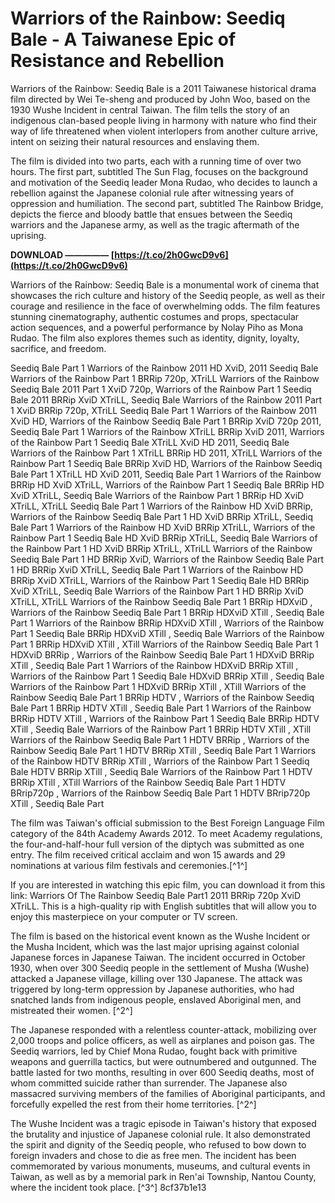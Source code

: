 
 
# Warriors of the Rainbow: Seediq Bale - A Taiwanese Epic of Resistance and Rebellion
 
Warriors of the Rainbow: Seediq Bale is a 2011 Taiwanese historical drama film directed by Wei Te-sheng and produced by John Woo, based on the 1930 Wushe Incident in central Taiwan. The film tells the story of an indigenous clan-based people living in harmony with nature who find their way of life threatened when violent interlopers from another culture arrive, intent on seizing their natural resources and enslaving them.
 
The film is divided into two parts, each with a running time of over two hours. The first part, subtitled The Sun Flag, focuses on the background and motivation of the Seediq leader Mona Rudao, who decides to launch a rebellion against the Japanese colonial rule after witnessing years of oppression and humiliation. The second part, subtitled The Rainbow Bridge, depicts the fierce and bloody battle that ensues between the Seediq warriors and the Japanese army, as well as the tragic aftermath of the uprising.
 
**DOWNLOAD ————— [https://t.co/2h0GwcD9v6](https://t.co/2h0GwcD9v6)**


 
Warriors of the Rainbow: Seediq Bale is a monumental work of cinema that showcases the rich culture and history of the Seediq people, as well as their courage and resilience in the face of overwhelming odds. The film features stunning cinematography, authentic costumes and props, spectacular action sequences, and a powerful performance by Nolay Piho as Mona Rudao. The film also explores themes such as identity, dignity, loyalty, sacrifice, and freedom.
 
Seediq Bale Part 1 Warriors of the Rainbow 2011 HD XviD,  2011 Seediq Bale Warriors of the Rainbow Part 1 BRRip 720p,  XTriLL Warriors of the Rainbow Seediq Bale 2011 Part 1 XviD 720p,  Warriors of the Rainbow Part 1 Seediq Bale 2011 BRRip XviD XTriLL,  Seediq Bale Warriors of the Rainbow 2011 Part 1 XviD BRRip 720p,  XTriLL Seediq Bale Part 1 Warriors of the Rainbow 2011 XviD HD,  Warriors of the Rainbow Seediq Bale Part 1 BRRip XviD 720p 2011,  Seediq Bale Part 1 Warriors of the Rainbow XTriLL BRRip XviD 2011,  Warriors of the Rainbow Part 1 Seediq Bale XTriLL XviD HD 2011,  Seediq Bale Warriors of the Rainbow Part 1 XTriLL BRRip HD 2011,  XTriLL Warriors of the Rainbow Part 1 Seediq Bale BRRip XviD HD,  Warriors of the Rainbow Seediq Bale Part 1 XTriLL HD XviD 2011,  Seediq Bale Part 1 Warriors of the Rainbow BRRip HD XviD XTriLL,  Warriors of the Rainbow Part 1 Seediq Bale BRRip HD XviD XTriLL,  Seediq Bale Warriors of the Rainbow Part 1 BRRip HD XviD XTriLL,  XTriLL Seediq Bale Part 1 Warriors of the Rainbow HD XviD BRRip,  Warriors of the Rainbow Seediq Bale Part 1 HD XviD BRRip XTriLL,  Seediq Bale Part 1 Warriors of the Rainbow HD XviD BRRip XTriLL,  Warriors of the Rainbow Part 1 Seediq Bale HD XviD BRRip XTriLL,  Seediq Bale Warriors of the Rainbow Part 1 HD XviD BRRip XTriLL,  XTriLL Warriors of the Rainbow Seediq Bale Part 1 HD BRRip XviD,  Warriors of the Rainbow Seediq Bale Part 1 HD BRRip XviD XTriLL,  Seediq Bale Part 1 Warriors of the Rainbow HD BRRip XviD XTriLL,  Warriors of the Rainbow Part 1 Seediq Bale HD BRRip XviD XTriLL,  Seediq Bale Warriors of the Rainbow Part 1 HD BRRip XviD XTriLL,  XTriLL Warriors of the Rainbow Seediq Bale Part 1 BRRip HDXviD ,  Warriors of the Rainbow Seediq Bale Part 1 BRRip HDXviD XTill ,  Seediq Bale Part 1 Warriors of the Rainbow BRRip HDXviD XTill ,  Warriors of the Rainbow Part 1 Seediq Bale BRRip HDXviD XTill ,  Seediq Bale Warriors of the Rainbow Part 1 BRRip HDXviD XTill ,  XTill Warriors of the Rainbow Seediq Bale Part 1 HDXviD BRRip ,  Warriors of the Rainbow Seediq Bale Part 1 HDXviD BRRip XTill ,  Seediq Bale Part 1 Warriors of the Rainbow HDXviD BRRip XTill ,  Warriors of the Rainbow Part 1 Seediq Bale HDXviD BRRip XTill ,  Seediq Bale Warriors of the Rainbow Part 1 HDXviD BRRip XTill ,  XTill Warriors of the Rainbow Seediq Bale Part 1 BRRip HDTV ,  Warriors of the Rainbow Seediq Bale Part 1 BRRip HDTV XTill ,  Seediq Bale Part 1 Warriors of the Rainbow BRRip HDTV XTill ,  Warriors of the Rainbow Part 1 Seediq Bale BRRip HDTV XTill ,  Seediq Bale Warriors of the Rainbow Part 1 BRRip HDTV XTill ,  XTill Warriors of the Rainbow Seediq Bale Part 1 HDTV BRRip ,  Warriors of the Rainbow Seediq Bale Part 1 HDTV BRRip XTill ,  Seediq Bale Part 1 Warriors of the Rainbow HDTV BRRip XTill ,  Warriors of the Rainbow Part 1 Seediq Bale HDTV BRRip XTill ,  Seediq Bale Warriors of the Rainbow Part 1 HDTV BRRip XTill ,  XTill Warriors of the Rainbow Seediq Bale Part 1 HDTV BRrip720p ,  Warriors of the Rainbow Seediq Bale Part 1 HDTV BRrip720p XTill ,  Seediq Bale Part
 
The film was Taiwan's official submission to the Best Foreign Language Film category of the 84th Academy Awards 2012. To meet Academy regulations, the four-and-half-hour full version of the diptych was submitted as one entry. The film received critical acclaim and won 15 awards and 29 nominations at various film festivals and ceremonies.[^1^]
 
If you are interested in watching this epic film, you can download it from this link: Warriors Of The Rainbow Seediq Bale Part1 2011 BRRip 720p XviD XTriLL. This is a high-quality rip with English subtitles that will allow you to enjoy this masterpiece on your computer or TV screen.
  
The film is based on the historical event known as the Wushe Incident or the Musha Incident, which was the last major uprising against colonial Japanese forces in Japanese Taiwan. The incident occurred in October 1930, when over 300 Seediq people in the settlement of Musha (Wushe) attacked a Japanese village, killing over 130 Japanese. The attack was triggered by long-term oppression by Japanese authorities, who had snatched lands from indigenous people, enslaved Aboriginal men, and mistreated their women. [^2^]
 
The Japanese responded with a relentless counter-attack, mobilizing over 2,000 troops and police officers, as well as airplanes and poison gas. The Seediq warriors, led by Chief Mona Rudao, fought back with primitive weapons and guerrilla tactics, but were outnumbered and outgunned. The battle lasted for two months, resulting in over 600 Seediq deaths, most of whom committed suicide rather than surrender. The Japanese also massacred surviving members of the families of Aboriginal participants, and forcefully expelled the rest from their home territories. [^2^]
 
The Wushe Incident was a tragic episode in Taiwan's history that exposed the brutality and injustice of Japanese colonial rule. It also demonstrated the spirit and dignity of the Seediq people, who refused to bow down to foreign invaders and chose to die as free men. The incident has been commemorated by various monuments, museums, and cultural events in Taiwan, as well as by a memorial park in Ren'ai Township, Nantou County, where the incident took place. [^3^]
 8cf37b1e13
 
